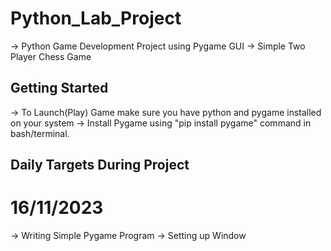 # Python_Lab_Project
-> Python Game Development Project using Pygame GUI
-> Simple Two Player Chess Game

## Getting Started
-> To Launch(Play) Game make sure you have python and pygame installed on your system 
-> Install Pygame using "pip install pygame" command in bash/terminal.

## Daily Targets During Project 
# 16/11/2023
-> Writing Simple Pygame Program 
-> Setting up Window 